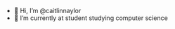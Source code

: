 - 👋 Hi, I’m @caitlinnaylor
- 🌱 I’m currently at student studying computer science

<!---
caitlinnaylor/caitlinnaylor is a ✨ special ✨ repository because its `README.md` (this file) appears on your GitHub profile.
You can click the Preview link to take a look at your changes.
--->
